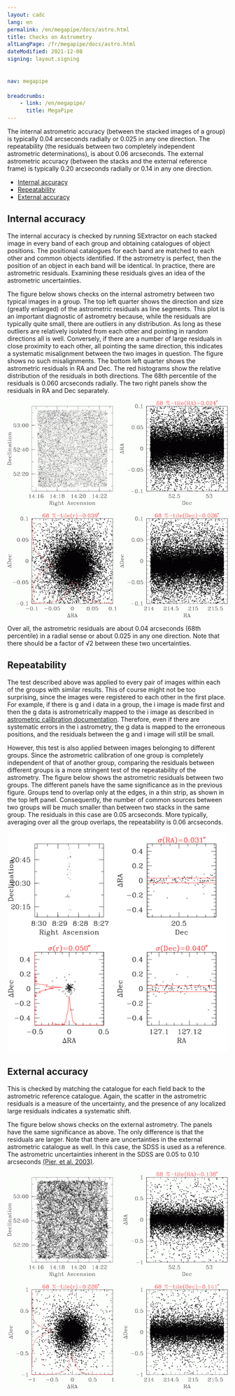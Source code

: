 ```yaml
---
layout: cadc
lang: en
permalink: /en/megapipe/docs/astro.html
title: Checks on Astrometry
altLangPage: /fr/megapipe/docs/astro.html
dateModified: 2021-12-08
signing: layout.signing


nav: megapipe

breadcrumbs:
    - link: /en/megapipe/
      title: MegaPipe
---
```


<p>
    The internal astrometric accuracy (between the stacked images of a
    group) is typically 0.04 arcseconds radially or 0.025 in any one
    direction. The repeatability (the residuals between two completely
    independent astrometric determinations), is about 0.06
    arcseconds. The external astrometric accuracy (between the stacks
    and the external reference frame) is typically 0.20 arcseconds
    radially or 0.14 in any one direction.
</p>
<ul>
  <li><a href="#int">Internal accuracy</a></li>
  <li><a href="#rep">Repeatability</a></li>
  <li><a href="#ext">External accuracy</a></li>
</ul>
<h2 id="int">Internal accuracy</h2>
<p>
    The internal accuracy is checked by running SExtractor on each
    stacked image in every band of each group and obtaining catalogues
    of object positions. The positional catalogues for each band are
    matched to each other and common objects identified. If the
    astrometry is perfect, then the position of an object in each band
    will be identical. In practice, there are astrometric
    residuals. Examining these residuals gives an idea of the
    astrometric uncertainties.
</p>  
<p>
    The figure below shows checks on the internal astrometry between
    two typical images in a group.  The top left quarter shows the
    direction and size (greatly enlarged) of the astrometric residuals as
    line segments. This plot is an important diagnostic of astrometry
    because, while the residuals are typically quite small, there are
    outliers in any distribution. As long as these outliers are relatively
    isolated from each other and pointing in random directions all is
    well. Conversely, if there are a number of large residuals in close
    proximity to each other, all pointing the same direction, this
    indicates a systematic misalignment between the two images in
    question. The figure shows no such misalignments.  The bottom left
    quarter shows the astrometric residuals in RA and Dec. The red
    histograms show the relative distribution of the residuals in both
    directions. The 68th percentile of the residuals is 0.060 arcseconds
    radially. The two right panels show the residuals in RA and Dec
    separately.
</p>  
<img src="/static/images/megapipe/astint.gif" alt="Internal astrometry check"/>
<p>
 Over all, the astrometric residuals are about 0.04 arcseconds (68th
 percentile) in a radial sense or about 0.025 in any one
 direction. Note that there should be a factor of &radic;2 between
 these two uncertainties.
</p>  
<h2 id="rep">Repeatability</h2>
<p>
    The test described above was applied to every pair of images
    within each of the groups with similar results. This of course
    might not be too surprising, since the images were registered to
    each other in the first place. For example, if there is g and i
    data in a group, the i image is made first and then the g data is
    astrometrically mapped to the i image as described
    in <a href="proc.html#astcal">astrometric calibration
    documentation</a>. Therefore, even if there are systematic errors in
    the i astrometry, the g data is mapped to the erroneous positions,
    and the residuals between the g and i image will still be small.
</p>  
<p>
    However, this test is also applied between images belonging to
    different groups. Since the astrometric calibration of one group is
    completely independent of that of another group, comparing the
    residuals between different groups is a more stringent test of the
    repeatability of the astrometry. The figure below shows the
    astrometric residuals between two groups. The different panels have
    the same significance as in the previous figure. Groups tend to
    overlap only at the edges, in a thin strip, as shown in the top left
    panel. Consequently, the number of common sources between two groups
    will be much smaller than between two stacks in the same group. The
    residuals in this case are 0.05 arcseconds. More typically, averaging
    over all the group overlaps, the repeatability is 0.06 arcseconds.
</p>  
<img src="/static/images/megapipe/edgeast.gif" alt="Internal astrometry check (Edges)"/>
<h2 id="ext">External accuracy</h2>
<p>
    This is checked by matching the catalogue for each field back to the
    astrometric reference catalogue. Again, the scatter in the astrometric
    residuals is a measure of the uncertainty, and the presence of any
    localized large residuals indicates a systematic shift.
</p>  
<p>
    The figure below shows checks on the external astrometry. The
    panels have the same significance as above. The only difference is
    that the residuals are larger. Note that there are uncertainties
    in the external astrometric catalogue as well. In this case, the
    SDSS is used as a reference. The astrometric uncertainties
    inherent in the SDSS are 0.05 to 0.10 arcseconds <a rel="external"
    href="https://adsabs.harvard.edu/cgi-bin/nph-bib_query?bibcode=2003AJ....125.1559P">(Pier,
    et al. 2003)</a>.
</p>  
<img src="/static/images/megapipe/astext.gif" alt="External astrometry check"/>
